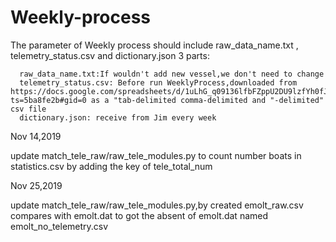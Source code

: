 # Weekly-process
The parameter of Weekly process should include raw_data_name.txt , telemetry_status.csv and dictionary.json 3 parts:
      
      raw_data_name.txt:If wouldn't add new vessel,we don't need to change
      telemetry_status.csv: Before run WeeklyProcess,downloaded from https://docs.google.com/spreadsheets/d/1uLhG_q09136lfbFZppU2DU9lzfYh0fJYsxDHUgMB1FM/edit?ts=5ba8fe2b#gid=0 as a "tab-delimited comma-delimited and "-delimited" csv file
      dictionary.json: receive from Jim every week
Nov 14,2019

update match_tele_raw/raw_tele_modules.py to count number boats in statistics.csv by adding the key of tele_total_num

Nov 25,2019

update match_tele_raw/raw_tele_modules.py,by created emolt_raw.csv compares with emolt.dat to got the absent of  emolt.dat named emolt_no_telemetry.csv

